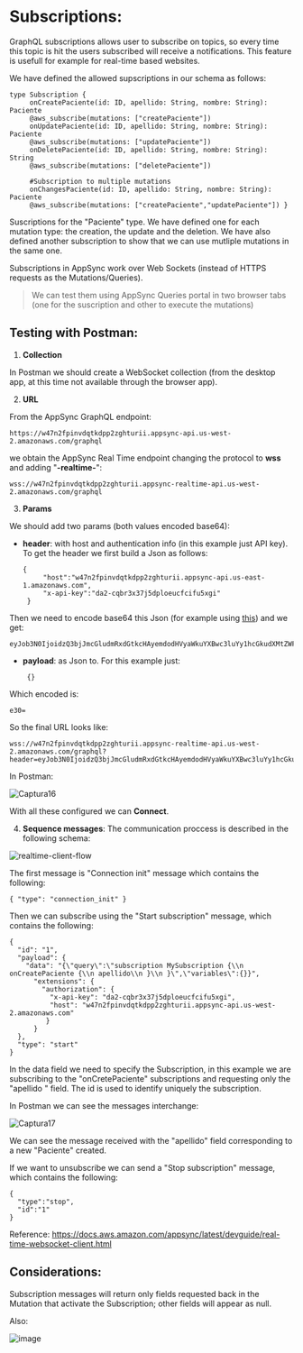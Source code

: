 
# Subscriptions:

GraphQL subscriptions allows user to subscribe on topics, so every time this topic is hit the users subscribed will receive a notifications. This feature is usefull for example for real-time based websites.

We have defined the allowed supscriptions in our schema as follows:

    type Subscription { 
	     onCreatePaciente(id: ID, apellido: String, nombre: String): Paciente
	     @aws_subscribe(mutations: ["createPaciente"]) 
	     onUpdatePaciente(id: ID, apellido: String, nombre: String): Paciente 
	     @aws_subscribe(mutations: ["updatePaciente"]) 
	     onDeletePaciente(id: ID, apellido: String, nombre: String): String 
	     @aws_subscribe(mutations: ["deletePaciente"]) 
	     
	     #Subscription to multiple mutations
	     onChangesPaciente(id: ID, apellido: String, nombre: String): Paciente 
	     @aws_subscribe(mutations: ["createPaciente","updatePaciente"]) }
	     
Suscriptions for the "Paciente" type. We have defined one for each mutation type: the creation, the update and the deletion. We have also defined another subscription to show that we can use mutliple mutations in the same one.

Subscriptions in AppSync work over Web Sockets (instead of HTTPS requests as the Mutations/Queries).


> We can test them using AppSync Queries portal in two browser tabs (one for the suscription and other to execute the mutations)

## Testing with Postman:

 1. **Collection** 

In Postman we should create a WebSocket collection (from the desktop app, at this time not available through the browser app).
 
 2. **URL**

From the AppSync GraphQL endpoint:

    https://w47n2fpinvdqtkdpp2zghturii.appsync-api.us-west-2.amazonaws.com/graphql

we obtain the  AppSync Real Time endpoint changing the protocol to **wss** and adding "**-realtime-**":

    wss://w47n2fpinvdqtkdpp2zghturii.appsync-realtime-api.us-west-2.amazonaws.com/graphql

 3. **Params**

We should add two params (both values encoded base64):

 - **header**: with host and authentication info (in this example just API key). 
 To get the header we first build a Json as follows:

       {
            "host":"w47n2fpinvdqtkdpp2zghturii.appsync-api.us-east-1.amazonaws.com",
            "x-api-key":"da2-cqbr3x37j5dploeucfcifu5xgi"
        }
Then we need to encode base64 this Json (for example using [this](https://www.base64encode.org/)) and we get:

    eyJob3N0IjoidzQ3bjJmcGludmRxdGtkcHAyemdodHVyaWkuYXBwc3luYy1hcGkudXMtZWFzdC0xLmFtYXpvbmF3cy5jb20iLCJ4LWFwaS1rZXkiOiJkYTItY3FicjN4MzdqNWRwbG9ldWNmY2lmdTV4Z2kifQ==

 - **payload**: as Json to. For this example just:

	    {}

  Which encoded is:

	e30=
So the final URL looks like:

    wss://w47n2fpinvdqtkdpp2zghturii.appsync-realtime-api.us-west-2.amazonaws.com/graphql?header=eyJob3N0IjoidzQ3bjJmcGludmRxdGtkcHAyemdodHVyaWkuYXBwc3luYy1hcGkudXMtZWFzdC0xLmFtYXpvbmF3cy5jb20iLCJ4LWFwaS1rZXkiOiJkYTItY3FicjN4MzdqNWRwbG9ldWNmY2lmdTV4Z2kifQ==&payload=e30=
In Postman:

![Captura16](https://user-images.githubusercontent.com/100789868/166417697-6b993570-cb83-4d42-94fe-b085b272330f.PNG)

With all these configured we can **Connect**.

4. **Sequence messages**:
The communication proccess is described in the following schema:

![realtime-client-flow](https://user-images.githubusercontent.com/100789868/166417975-a90aaa67-bccc-473e-ad99-33ac6c6d2284.png)

The first message is "Connection init" message which contains the following:

    { "type": "connection_init" }

Then we can subscribe using the "Start subscription" message, which contains the following:

    {
      "id": "1",
      "payload": {
        "data": "{\"query\":\"subscription MySubscription {\\n onCreatePaciente {\\n apellido\\n }\\n }\",\"variables\":{}}",
          "extensions": {
            "authorization": {
              "x-api-key": "da2-cqbr3x37j5dploeucfcifu5xgi",
              "host": "w47n2fpinvdqtkdpp2zghturii.appsync-api.us-west-2.amazonaws.com"
             }
          }
      },
      "type": "start"
    }

In the data field we need to specify the Subscription, in this example we are subscribing to the "onCretePaciente" subscriptions and requesting only the "apellido " field. The id is used to identify uniquely the subscription.

In Postman we can see the messages interchange:
 
![Captura17](https://user-images.githubusercontent.com/100789868/166417854-88f2b457-474a-41e1-bc75-97cc35af505e.PNG)

We can see the message received with the "apellido" field corresponding to a new "Paciente" created.

If we want to unsubscribe we can send a "Stop subscription" message, which contains the following:

    {
      "type":"stop",
      "id":"1"
    }
    
    
Reference: https://docs.aws.amazon.com/appsync/latest/devguide/real-time-websocket-client.html


## Considerations:

Subscription messages will return only fields requested back in the Mutation that activate the Subscription; other fields will appear as null.

Also: 

![image](https://user-images.githubusercontent.com/100789868/166723187-018e3cfe-fa68-4cc5-a707-08019430327c.png)
